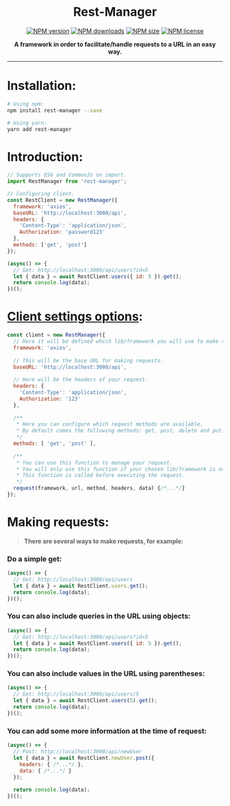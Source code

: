 <div align="center">
  <h1>Rest-Manager</h1>
  <p>
    <a href="https://www.npmjs.com/package/rest-manager"><img src="https://img.shields.io/npm/v/rest-manager?style=flat-square&maxAge=3600" alt="NPM version" /></a>
    <a href="https://www.npmjs.com/package/rest-manager"><img src="https://img.shields.io/npm/dt/rest-manager?style=flat-square&maxAge=3600" alt="NPM downloads" /></a>
    <a href="https://www.npmjs.com/package/rest-manager"><img src="https://img.shields.io/github/languages/code-size/isBucky/Rest-Manager?style=flat-square&maxAge=3600" alt="NPM size" /></a>
    <a href="https://www.npmjs.com/package/rest-manager"><img src="https://img.shields.io/npm/l/rest-manager?style=flat-square&maxAge=3600" alt="NPM license" /></a>
  </p>
  <p><strong>A framework in order to facilitate/handle requests to a URL in an easy way.</strong></p>
</div>

---

# Installation:
~~~sh
# Using npm:
npm install rest-manager --save

# Using yarn:
yarn add rest-manager
~~~

# Introduction:
~~~javascript
// Supports ES6 and CommonJs on import.
import RestManager from 'rest-manager';

// Configuring client.
const RestClient = new RestManager({
  framework: 'axios',
  baseURL: 'http://localhost:3000/api',
  headers: {
    'Content-Type': 'application/json',
    Authorization: 'password123'
  },
  methods: ['get', 'post']
});

(async() => {
  // Get: http://localhost:3000/api/users?id=5
  let { data } = await RestClient.users({ id: 5 }).get();
  return console.log(data);
})();
~~~

# [Client settings options](./index.js#L25):
~~~javascript
const client = new RestManager({
  // Here it will be defined which lib/framework you will use to make the request.
  framework: 'axios',
  
  // This will be the base URL for making requests.
  baseURL: 'http://localhost:3000/api',
  
  // Here will be the headers of your request.
  headers: {
    'Content-Type': 'application/json',
    Authorization: '123'
  },
  
  /**
   * Here you can configure which request methods are available.
   * By default comes the following methods: get, post, delete and put.
   */
  methods: [ 'get', 'post' ],
  
  /**
   * You can use this function to manage your request.
   * You will only use this function if your chosen lib/framework is not compatible with the axios or node-fetch request settings.
   * This function is called before executing the request.
   */
  request(framework, url, method, headers, data) {/*...*/}
});
~~~

# Making requests:
> **There are several ways to make requests, for example:**

### Do a simple get:
~~~javascript
(async() => {
  // Get: http://localhost:3000/api/users
  let { data } = await RestClient.users.get();
  return console.log(data);
})();
~~~

### You can also include queries in the URL using objects:
~~~javascript
(async() => {
  // Get: http://localhost:3000/api/users?id=5
  let { data } = await RestClient.users({ id: 5 }).get();
  return console.log(data);
})();
~~~

### You can also include values in the URL using parentheses:
~~~javascript
(async() => {
  // Get: http://localhost:3000/api/users/5
  let { data } = await RestClient.users(5).get();
  return console.log(data);
})();
~~~

### You can add some more information at the time of request:
~~~javascript
(async() => {
  // Post: http://localhost:3000/api/newUser
  let { data } = await RestClient.newUser.post({
    headers: { /*...*/ },
    data: { /*...*/ }
  });
  
  return console.log(data);
})();
~~~